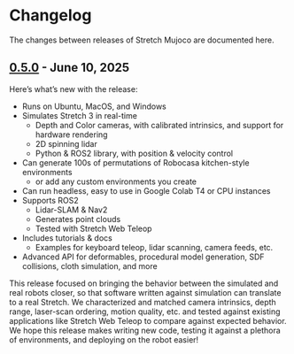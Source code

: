 # Changelog

The changes between releases of Stretch Mujoco are documented here.

## [0.5.0](https://github.com/hello-robot/stretch_mujoco/releases/tag/v0.5.0) - June 10, 2025
Here’s what’s new with the release:

 - Runs on Ubuntu, MacOS, and Windows
 - Simulates Stretch 3 in real-time
   - Depth and Color cameras, with calibrated intrinsics, and support for hardware rendering
   - 2D spinning lidar
   - Python & ROS2 library, with position & velocity control
 - Can generate 100s of permutations of Robocasa kitchen-style environments
   - or add any custom environments you create
 - Can run headless, easy to use in Google Colab T4 or CPU instances
 - Supports ROS2
   - Lidar-SLAM & Nav2
   - Generates point clouds
   - Tested with Stretch Web Teleop
 - Includes tutorials & docs
   - Examples for keyboard teleop, lidar scanning, camera feeds, etc.
 - Advanced API for deformables, procedural model generation, SDF collisions, cloth simulation, and more

This release focused on bringing the behavior between the simulated and real robots closer, so that software written against simulation can translate to a real Stretch. We characterized and matched camera intrinsics, depth range, laser-scan ordering, motion quality, etc. and tested against existing applications like Stretch Web Teleop to compare against expected behavior. We hope this release makes writing new code, testing it against a plethora of environments, and deploying on the robot easier!
